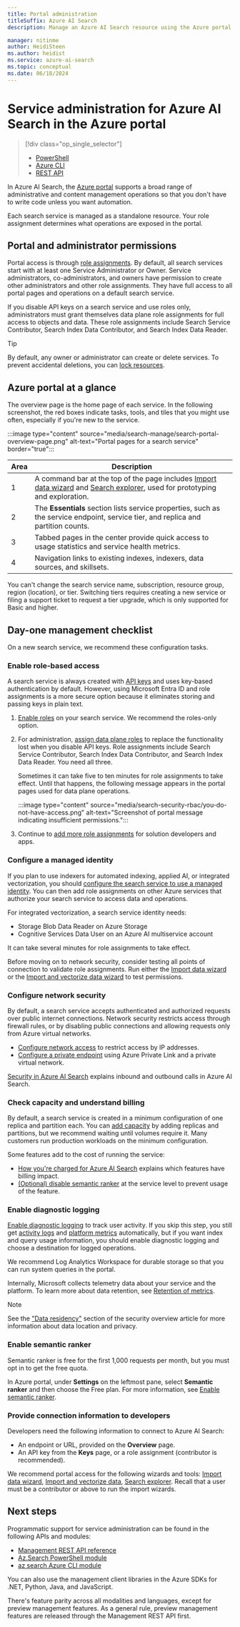 ```yaml
---
title: Portal administration
titleSuffix: Azure AI Search
description: Manage an Azure AI Search resource using the Azure portal.

manager: nitinme
author: HeidiSteen
ms.author: heidist
ms.service: azure-ai-search
ms.topic: conceptual
ms.date: 06/18/2024
---
```


# Service administration for Azure AI Search in the Azure portal

> [!div class="op_single_selector"]
>
> + [PowerShell](search-manage-powershell.md)
> + [Azure CLI](search-manage-azure-cli.md)
> + [REST API](search-manage-rest.md)

In Azure AI Search, the [Azure portal](https://portal.azure.com) supports a broad range of administrative and content management operations so that you don't have to write code unless you want automation. 

Each search service is managed as a standalone resource. Your role assignment determines what operations are exposed in the portal.

## Portal and administrator permissions

Portal access is through [role assignments](search-security-rbac.md). By default, all search services start with at least one Service Administrator or Owner. Service administrators, co-administrators, and owners have permission to create other administrators and other role assignments. They have full access to all portal pages and operations on a default search service.

If you disable API keys on a search service and use roles only, administrators must grant themselves data plane role assignments for full access to objects and data. These role assignments include Search Service Contributor, Search Index Data Contributor, and Search Index Data Reader.

> [!TIP]
> By default, any owner or administrator can create or delete services. To prevent accidental deletions, you can [lock resources](/azure/azure-resource-manager/management/lock-resources).

## Azure portal at a glance

The overview page is the home page of each service. In the following screenshot, the red boxes indicate tasks, tools, and tiles that you might use often, especially if you're new to the service.

:::image type="content" source="media/search-manage/search-portal-overview-page.png" alt-text="Portal pages for a search service" border="true":::

| Area | Description |
|------|-------------|
| 1 | A command bar at the top of the page includes [Import data wizard](search-get-started-portal.md) and [Search explorer](search-explorer.md), used for prototyping and exploration. |
| 2 | The **Essentials** section lists service properties, such as the service endpoint, service tier, and replica and partition counts. |
| 3 | Tabbed pages in the center provide quick access to usage statistics and service health metrics. |
| 4 | Navigation links to existing indexes, indexers, data sources, and skillsets. |

You can't change the search service name, subscription, resource group, region (location), or tier. Switching tiers requires creating a new service or filing a support ticket to request a tier upgrade, which is only supported for Basic and higher.

## Day-one management checklist

On a new search service, we recommend these configuration tasks.

### Enable role-based access

A search service is always created with [API keys](search-security-api-keys.md) and uses key-based authentication by default. However, using Microsoft Entra ID and role assignments is a more secure option because it eliminates storing and passing keys in plain text.

1. [Enable roles](search-security-enable-roles.md) on your search service. We recommend the roles-only option.

1. For administration, [assign data plane roles](search-security-rbac.md) to replace the functionality lost when you disable API keys. Role assignments include Search Service Contributor, Search Index Data Contributor, and Search Index Data Reader. You need all three.

   Sometimes it can take five to ten minutes for role assignments to take effect. Until that happens, the following message appears in the portal pages used for data plane operations.

   :::image type="content" source="media/search-security-rbac/you-do-not-have-access.png" alt-text="Screenshot of portal message indicating insufficient permissions.":::

1. Continue to [add more role assignments](search-security-rbac.md) for solution developers and apps.

### Configure a managed identity

If you plan to use indexers for automated indexing, applied AI, or integrated vectorization, you should [configure the search service to use a managed identity](search-howto-managed-identities-data-sources.md). You can then add role assignments on other Azure services that authorize your search service to access data and operations.

For integrated vectorization, a search service identity needs:

+ Storage Blob Data Reader on Azure Storage
+ Cognitive Services Data User on an Azure AI multiservice account

It can take several minutes for role assignments to take effect.

Before moving on to network security, consider testing all points of connection to validate role assignments. Run either the [Import data wizard](search-get-started-portal.md) or the [Import and vectorize data wizard](search-get-started-portal-image-search.md) to test permissions. 

### Configure network security

By default, a search service accepts authenticated and authorized requests over public internet connections. Network security restricts access through firewall rules, or by disabling public connections and allowing requests only from Azure virtual networks.

+ [Configure network access](service-configure-firewall.md) to restrict access by IP addresses.
+ [Configure a private endpoint](service-create-private-endpoint.md) using Azure Private Link and a private virtual network.

[Security in Azure AI Search](search-security-overview.md) explains inbound and outbound calls in Azure AI Search.

### Check capacity and understand billing

By default, a search service is created in a minimum configuration of one replica and partition each. You can [add capacity](search-capacity-planning.md) by adding replicas and partitions, but we recommend waiting until volumes require it. Many customers run production workloads on the minimum configuration.

Some features add to the cost of running the service:

+ [How you're charged for Azure AI Search](search-sku-manage-costs.md#how-youre-charged-for-azure-ai-search) explains which features have billing impact.
+ [(Optional) disable semantic ranker](semantic-how-to-enable-disable.md) at the service level to prevent usage of the feature.

### Enable diagnostic logging

[Enable diagnostic logging](monitor-azure-cognitive-search.md) to track user activity. If you skip this step, you still get [activity logs](/azure/azure-monitor/essentials/activity-log)  and [platform metrics](/azure/azure-monitor/essentials/data-platform-metrics#types-of-metrics) automatically, but if you want index and query usage information, you should enable diagnostic logging and choose a destination for logged operations. 

We recommend Log Analytics Workspace for durable storage so that you can run system queries in the portal.

Internally, Microsoft collects telemetry data about your service and the platform. To learn more about data retention, see [Retention of metrics](/azure/azure-monitor/essentials/data-platform-metrics#retention-of-metrics).

> [!NOTE]
> See the ["Data residency"](search-security-overview.md#data-residency) section of the security overview article for more information about data location and privacy.

### Enable semantic ranker

Semantic ranker is free for the first 1,000 requests per month, but you must opt in to get the free quota. 

In Azure portal, under **Settings** on the leftmost pane, select **Semantic ranker** and then choose the Free plan. For more information, see [Enable semantic ranker](semantic-how-to-enable-disable.md).

### Provide connection information to developers

Developers need the following information to connect to Azure AI Search:

+ An endpoint or URL, provided on the **Overview** page.
+ An API key from the **Keys** page, or a role assignment (contributor is recommended).

We recommend portal access for the following wizards and tools: [Import data wizard](search-get-started-portal.md), [Import and vectorize data](search-get-started-portal-import-vectors.md), [Search explorer](search-explorer.md). Recall that a user must be a contributor or above to run the import wizards.

## Next steps

Programmatic support for service administration can be found in the following APIs and modules:

* [Management REST API reference](/rest/api/searchmanagement/)
* [Az.Search PowerShell module](search-manage-powershell.md)
* [az search Azure CLI module](search-manage-azure-cli.md)

You can also use the management client libraries in the Azure SDKs for .NET, Python, Java, and JavaScript. 

There's feature parity across all modalities and languages, except for preview management features. As a general rule, preview management features are released through the Management REST API first. 